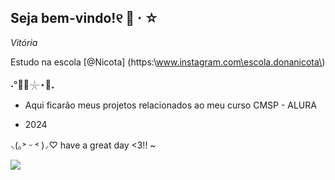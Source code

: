 ## Seja bem-vindo!୧ 🐇 ⋅ ☆
  *Vitória*

Estudo na escola [@Nicota] (https:\\www.instagram.com\escola.donanicota\)

˖°🌊🎐𓇼⋆🦪₊

- Aqui ficarão meus projetos relacionados ao meu curso CMSP - ALURA

- 2024

 ⸜(｡˃ ᵕ ˂ )⸝♡ have a great day <3!! ~

![](https://media1.tenor.com/m/klJ7GH10rMIAAAAC/pink-anime.gif)

